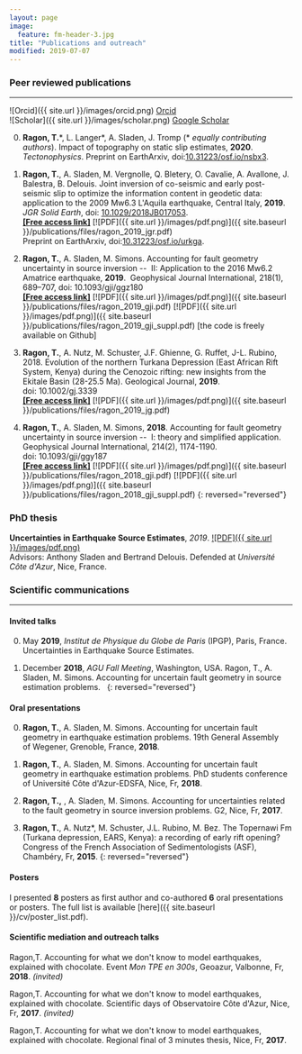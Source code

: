 ```yaml
---
layout: page
image:
  feature: fm-header-3.jpg
title: "Publications and outreach"
modified: 2019-07-07
---
```


### Peer reviewed publications  
----


![Orcid]({{ site.url }}/images/orcid.png) [Orcid](http://orcid.org/0000-0002-1276-1910)   
![Scholar]({{ site.url }}/images/scholar.png) [Google Scholar](https://scholar.google.ca/citations?user=v_X3_GoAAAAJ&hl=en)  


0. **Ragon, T.**\*, L. Langer\*, A. Sladen, J. Tromp (\* *equally contributing authors*). Impact of topography on static slip estimates, **2020**. *Tectonophysics*.
Preprint on EarthArxiv, doi:[10.31223/osf.io/nsbx3](https://doi.org/10.31223/osf.io/nsbx3).  

0. **Ragon, T.**, A. Sladen, M. Vergnolle, Q. Bletery, O. Cavalie, A. Avallone, J. Balestra, B. Delouis. Joint inversion of co-seismic and early post-seismic slip to optimize the information content in geodetic data: application to the 2009 Mw6.3 L'Aquila earthquake, Central Italy, **2019**. *JGR Solid Earth*, doi: [10.1029/2018JB017053](https://doi.org/10.1029/2018JB017053).  
[**[Free access link]**](https://agupubs.onlinelibrary.wiley.com/doi/epdf/10.1029/2018JB017053)  [![PDF]({{ site.url }}/images/pdf.png)]({{ site.baseurl }}/publications/files/ragon_2019_jgr.pdf)  
Preprint on EarthArxiv, doi:[10.31223/osf.io/urkga](https://eartharxiv.org/urkga/).

0. **Ragon, T.**, A. Sladen, M. Simons. Accounting for fault geometry uncertainty in source inversion --  II: Application to the 2016 Mw6.2 Amatrice earthquake, **2019**.  Geophysical Journal International, 218(1), 689–707, doi: 10.1093/gji/ggz180  
[**[Free access link]**](https://agupubs.onlinelibrary.wiley.com/doi/epdf/10.1029/2018JB017053)  [![PDF]({{ site.url }}/images/pdf.png)]({{ site.baseurl }}/publications/files/ragon_2019_gji.pdf)  [![PDF]({{ site.url }}/images/pdf.png)]({{ site.baseurl }}/publications/files/ragon_2019_gji_suppl.pdf)  [the code is freely available on Github]

0. **Ragon, T.**, A. Nutz, M. Schuster, J.F. Ghienne, G. Ruffet, J-L. Rubino, 2018. Evolution of the northern Turkana Depression (East African Rift System, Kenya) during the Cenozoic rifting: new insights from the Ekitale Basin (28-25.5 Ma). Geological Journal, **2019**. doi: 10.1002/gj.3339  
[**[Free access link]**](https://agupubs.onlinelibrary.wiley.com/doi/epdf/10.1029/2018JB017053)  [![PDF]({{ site.url }}/images/pdf.png)]({{ site.baseurl }}/publications/files/ragon_2019_jg.pdf)

0. **Ragon, T.**, A. Sladen, M. Simons, **2018**. Accounting for fault geometry uncertainty in source inversion --  I: theory and simplified application. Geophysical Journal International, 214(2), 1174-1190. doi: 10.1093/gji/ggy187  
[**[Free access link]**](https://agupubs.onlinelibrary.wiley.com/doi/epdf/10.1029/2018JB017053)  [![PDF]({{ site.url }}/images/pdf.png)]({{ site.baseurl }}/publications/files/ragon_2018_gji.pdf)  [![PDF]({{ site.url }}/images/pdf.png)]({{ site.baseurl }}/publications/files/ragon_2018_gji_suppl.pdf)
{: reversed="reversed"}


### PhD thesis

**Uncertainties in Earthquake Source Estimates**, *2019*. [![PDF]({{ site.url }}/images/pdf.png)](https://tel.archives-ouvertes.fr/tel-02271745/document)  
Advisors: Anthony Sladen and Bertrand Delouis. Defended at *Université Côte d'Azur*, Nice, France.

### Scientific communications  
---

#### Invited talks

0. May **2019**, *Institut de Physique du Globe de Paris* (IPGP), Paris, France. Uncertainties in Earthquake Source Estimates.

0. December **2018**, *AGU Fall Meeting*, Washington, USA. Ragon, T., A. Sladen, M. Simons. Accounting for uncertain fault geometry in source estimation problems.  
{: reversed="reversed"}


#### Oral presentations

0. **Ragon, T.**, A. Sladen, M. Simons. Accounting for uncertain fault geometry in earthquake estimation problems. 19th General Assembly of Wegener, Grenoble, France, **2018**.

0. **Ragon, T.**, A. Sladen, M. Simons. Accounting for uncertain fault geometry in earthquake estimation problems. PhD students conference of Université Côte d'Azur-EDSFA, Nice, Fr, **2018**.

0. **Ragon, T.,** , A. Sladen, M. Simons. Accounting for uncertainties related to the fault geometry in source inversion problems. G2, Nice, Fr, **2017**.

0. **Ragon, T.**, A. Nutz*, M. Schuster, J.L. Rubino, M. Bez. The Topernawi Fm (Turkana depression, EARS, Kenya): a recording of early rift opening? Congress of the French Association of Sedimentologists (ASF), Chambéry, Fr, **2015**.
{: reversed="reversed"}


#### Posters

I presented **8** posters as first author and co-authored **6** oral presentations or posters.
The full list is available [here]({{ site.baseurl }}/cv/poster_list.pdf).


#### Scientific mediation and outreach talks

Ragon,T. Accounting for what we don't know to model earthquakes, explained with chocolate. Event *Mon TPE en 300s*, Geoazur, Valbonne, Fr, **2018**. *(invited)*

Ragon,T. Accounting for what we don't know to model earthquakes, explained with chocolate. Scientific days of Observatoire Côte d'Azur, Nice, Fr, **2017**. *(invited)*

Ragon,T. Accounting for what we don't know to model earthquakes, explained with chocolate. Regional final of 3 minutes thesis, Nice, Fr, **2017**.